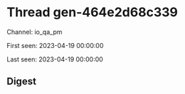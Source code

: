 # Thread gen-464e2d68c339
Channel: io_qa_pm

First seen: 2023-04-19 00:00:00

Last seen: 2023-04-19 00:00:00

## Digest


